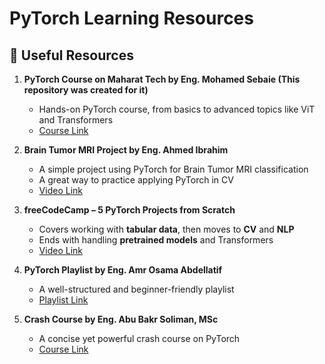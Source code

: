 
# PyTorch Learning Resources

## 🔗 Useful Resources

1. **PyTorch Course on Maharat Tech by Eng. Mohamed Sebaie (This repository was created for it)**  
   - Hands-on PyTorch course, from basics to advanced topics like ViT and Transformers  
   - [Course Link](https://maharatech.gov.eg/course/view.php?id=2300)

2. **Brain Tumor MRI Project by Eng. Ahmed Ibrahim**  
   - A simple project using PyTorch for Brain Tumor MRI classification  
   - A great way to practice applying PyTorch in CV  
   - [Video Link](https://www.youtube.com/watch?v=N7483OW69Og&t=1783s)

3. **freeCodeCamp – 5 PyTorch Projects from Scratch**  
   - Covers working with **tabular data**, then moves to **CV** and **NLP**  
   - Ends with handling **pretrained models** and Transformers  
   - [Video Link](https://www.youtube.com/watch?v=E0bwEAWmVEM)

4. **PyTorch Playlist by Eng. Amr Osama Abdellatif**  
   - A well-structured and beginner-friendly playlist  
   - [Playlist Link](https://www.youtube.com/playlist?list=PLhBhgortqAcjERnXJE1SqmKvL7UFw7xCp)

5. **Crash Course by Eng. Abu Bakr Soliman, MSc**  
   - A concise yet powerful crash course on PyTorch  
   - [Course Link](https://www.youtube.com/watch?v=I9_gp4tErHY&t=3s)
